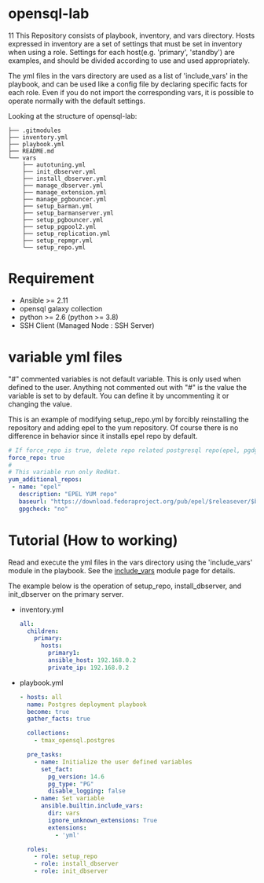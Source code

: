 # opensql-lab
11
This Repository consists of playbook, inventory, and vars directory. Hosts expressed in inventory are a set of settings that must be set in inventory when using a role. Settings for each host(e.g. 'primary', 'standby') are examples, and should be divided according to use and used appropriately.

The yml files in the vars directory are used as a list of 'include_vars' in the playbook, and can be used like a config file by declaring specific facts for each role. Even if you do not import the corresponding vars, it is possible to operate normally with the default settings.

Looking at the structure of opensql-lab:

```text
├── .gitmodules
├── inventory.yml
├── playbook.yml
├── README.md
└── vars
    ├── autotuning.yml
    ├── init_dbserver.yml
    ├── install_dbserver.yml
    ├── manage_dbserver.yml
    ├── manage_extension.yml
    ├── manage_pgbouncer.yml
    ├── setup_barman.yml
    ├── setup_barmanserver.yml
    ├── setup_pgbouncer.yml
    ├── setup_pgpool2.yml
    ├── setup_replication.yml
    ├── setup_repmgr.yml
    └── setup_repo.yml
```

# Requirement

* Ansible >= 2.11
* opensql galaxy collection
* python >= 2.6 (python >= 3.8)
* SSH Client (Managed Node : SSH Server)

# variable yml files

"#" commented variables is not default variable. This is only used when defined to the user.
Anything not commented out with "#" is the value the variable is set to by default.
You can define it by uncommenting it or changing the value.

This is an example of modifying setup_repo.yml by forcibly reinstalling the repository
and adding epel to the yum repository.
Of course there is no difference in behavior since it installs epel repo by default.

```yml
# If force_repo is true, delete repo related postgresql repo(epel, pgdg) .
force_repo: true
#
# This variable run only RedHat.
yum_additional_repos:
 - name: "epel"
   description: "EPEL YUM repo"
   baseurl: "https://download.fedoraproject.org/pub/epel/$releasever/$basearch/"
   gpgcheck: "no"
```


# Tutorial (How to working)

Read and execute the yml files in the vars directory using the 'include_vars' module in the playbook.
See the [include_vars](https://docs.ansible.com/ansible/latest/collections/ansible/builtin/include_vars_module.html) module page for details.

The example below is the operation of setup_repo, install_dbserver, and init_dbserver on the primary server.

- inventory.yml
    ```yml
    all:
      children:
        primary:
          hosts:
            primary1:
            ansible_host: 192.168.0.2
            private_ip: 192.168.0.2
    ```

- playbook.yml
    ```yml
    - hosts: all
      name: Postgres deployment playbook
      become: true
      gather_facts: true

      collections:
        - tmax_opensql.postgres

      pre_tasks:
        - name: Initialize the user defined variables
          set_fact:
            pg_version: 14.6
            pg_type: "PG"
            disable_logging: false
        - name: Set variable
          ansible.builtin.include_vars:
            dir: vars
            ignore_unknown_extensions: True
            extensions:
              - 'yml'

      roles:
        - role: setup_repo
        - role: install_dbserver
        - role: init_dbserver
    ```
